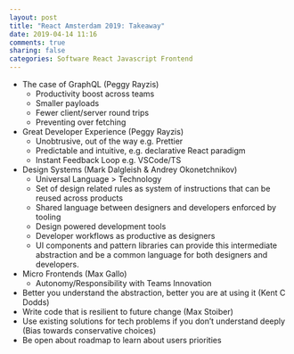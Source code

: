 ```yaml
---
layout: post
title: "React Amsterdam 2019: Takeaway"
date: 2019-04-14 11:16
comments: true
sharing: false
categories: Software React Javascript Frontend
---
```


* The case of GraphQL (Peggy Rayzis)
  * Productivity boost across teams
  * Smaller payloads
  * Fewer client/server round trips
  * Preventing over fetching
* Great Developer Experience (Peggy Rayzis)
  * Unobtrusive, out of the way e.g. Prettier
  * Predictable and intuitive, e.g. declarative React paradigm
  * Instant Feedback Loop e.g. VSCode/TS
* Design Systems (Mark Dalgleish & Andrey Okonetchnikov)
  * Universal Language > Technology
  * Set of design related rules as system of instructions that can be reused across products
  * Shared language between designers and developers enforced by tooling
  * Design powered development tools
  * Developer workflows as productive as designers
  * UI components and pattern libraries can provide this intermediate abstraction and be a common language for both designers and developers.
* Micro Frontends (Max Gallo)
  * Autonomy/Responsibility with Teams Innovation
* Better you understand the abstraction, better you are at using it (Kent C Dodds)
* Write code that is resilient to future change (Max Stoiber)
* Use existing solutions for tech problems if you don’t understand deeply (Bias towards conservative choices)
* Be open about roadmap to learn about users priorities

